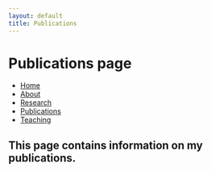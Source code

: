 ```yaml
---
layout: default
title: Publications
---
```

# Publications page

<body>
<ul class="sidenav">
  <li><a href="#home">Home</a></li>
  <li><a href="/about.html">About</a></li>
  <li><a href="/research.html">Research</a></li>
  <li><a class="active" href="/publications.html">Publications</a></li>
  <li><a href="/teaching.html">Teaching</a></li>
</ul>

<div class="content">
<h2>This page contains information on my publications.</h2>
</div>
</body>
